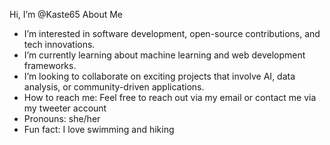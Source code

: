  Hi, I’m @Kaste65
      About Me
- I’m interested in software development, open-source contributions, and tech innovations.
-  I’m currently learning about machine learning and web development frameworks.
- I’m looking to collaborate on exciting projects that involve AI, data analysis, or community-driven applications.
-  How to reach me: Feel free to reach out via my email or contact me via my tweeter account
-  Pronouns: she/her
-  Fun fact: I love swimming and hiking

<!---
Kaste65/Kaste65 is a ✨ special ✨ repository because its `README.md` (this file) appears on your GitHub profile.
You can click the Preview link to take a look at your changes.
--->

